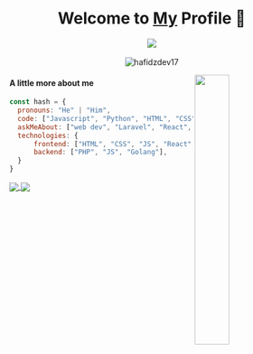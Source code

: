<p align="center">
  <h1 align="center">Welcome to <a href="https://github.com/hafidzdev17">My</a> Profile 👋</h1>
</p>
<p align="center">
  <a align="center" href="https://github.com/DenverCoder1/readme-typing-svg"><img src="https://readme-typing-svg.herokuapp.com?&font=IBM+Plex+Sans&color=F72EE2&size=25&lines=Welcome+to+my+GitHub+Profile!;I'm+a+Web+developer" /></a>
  <br><br>
  <img src="https://komarev.com/ghpvc/?username=hafidzdev17&color=872657&style=flat" alt="hafidzdev17" />
</p>
<img align="right" src="https://media.giphy.com/media/M9gbBd9nbDrOTu1Mqx/giphy.gif" style="width:35%;">

#### A little more about me
```javascript
const hash = {
  pronouns: "He" | "Him",
  code: ["Javascript", "Python", "HTML", "CSS", "PHP", "Golang],
  askMeAbout: ["web dev", "Laravel", "React", "Vue", "Golang", "Cloud"],
  technologies: {
      frontend: ["HTML", "CSS", "JS", "React", "Next", "Material UI"],
      backend: ["PHP", "JS", "Golang"],
  }
}
```

<a href="https://github.com/hafidzdev17">
  <img align="center" src="https://github-readme-stats.vercel.app/api?username=hafidzdev17&count_private=true&show_icons=true&theme=tokyonight" />
</a>
<a href="https://github.com/hafidzdev17">
  <img align="center" src="https://github-readme-stats.vercel.app/api/top-langs/?username=hafidzdev17&layout=compact&theme=tokyonight&langs_count=8" />
</a>

